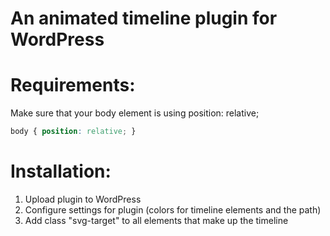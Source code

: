 # An animated timeline plugin for WordPress

# Requirements:
Make sure that your body element is using position: relative;
```css
body { position: relative; }
```

# Installation:
1. Upload plugin to WordPress
2. Configure settings for plugin (colors for timeline elements and the path)
3. Add class "svg-target" to all elements that make up the timeline
